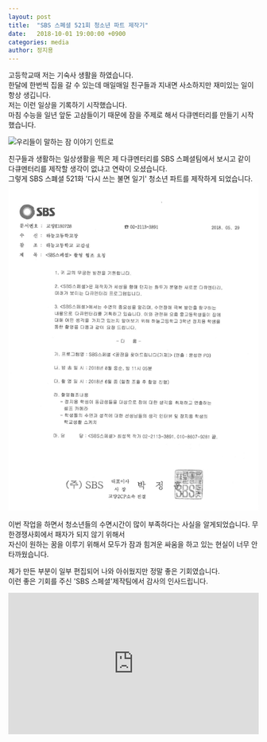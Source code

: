 ```yaml
---
layout: post
title:  "SBS 스폐셜 521회 청소년 파트 제작기"
date:   2018-10-01 19:00:00 +0900
categories: media
author: 정지용
---
```

고등학교때 저는 기숙사 생활을 하였습니다.<br>
한달에 한번씩 집을 갈 수 있는데 매일매일 친구들과 지내면 사소하지만 재미있는 일이 항상 생깁니다.<br>
저는 이런 일상을 기록하기 시작했습니다.<br>
마침 수능을 일년 앞둔 고삼들이기 때문에 잠을 주제로 해서 다큐멘터리를 만들기 시작했습니다.<br>

![우리들이 말하는 잠 이야기 인트로](./assets/post/181001/sbsintro.gif)

친구들과 생활하는 일상생활을 찍은 제 다큐멘터리를 SBS 스폐셜팀에서 보시고 같이 다큐멘터리를 제작할 생각이 없냐고 연락이 오셨습니다.<br>
그렇게 SBS 스폐셜 521화 '다시 쓰는 불면 일기' 청소년 파트를 제작하게 되었습니다.<br>
![sbs공문](./assets/post/181001/sbsdoc.png)

이번 작업을 하면서 청소년들의 수면시간이 많이 부족하다는 사실을 알게되었습니다.
무한경쟁사회에서 패자가 되지 않기 위해서 <br>
자신이 원하는 꿈을 이루기 위해서 모두가 잠과 힘겨운 싸움을 하고 있는 현실이 너무 안타까웠습니다.<br>

제가 만든 부분이 일부 편집되어 나와 아쉬웠지만 정말 좋은 기회였습니다.<br>
이런 좋은 기회를 주신 'SBS 스페셜'제작팀에서 감사의 인사드립니다.<br>
<div style="position: relative; height:0; padding-bottom: 56.25%">
<iframe src="https://www.youtube.com/embed/4mUM1PzzjCA" frameborder="0" allow="accelerometer; autoplay; encrypted-media; gyroscope; picture-in-picture" allowfullscreen style="position: absolute; width:100%; height:100%;"></iframe>
</div><br>